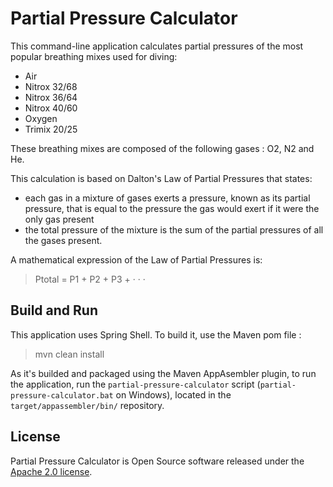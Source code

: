 # Partial Pressure Calculator

This command-line application calculates partial pressures of the most popular breathing mixes used for diving:
* Air
* Nitrox 32/68
* Nitrox 36/64
* Nitrox 40/60
* Oxygen
* Trimix 20/25

These breathing mixes are composed of the following gases : O2, N2 and He.

This calculation is based on Dalton's Law of Partial Pressures that states:
* each gas in a mixture of gases exerts a pressure, known as its partial pressure, that is equal to the pressure the gas would exert if it were the only gas present
* the total pressure of the mixture is the sum of the partial pressures of all the gases present.

A mathematical expression of the Law of Partial Pressures is:

> Ptotal = P1 + P2 + P3 + · · ·

## Build and Run

This application uses Spring Shell. To build it, use the Maven pom file :

> mvn clean install

As it's builded and packaged using the Maven AppAsembler plugin, to run the application, run the `partial-pressure-calculator` script (`partial-pressure-calculator.bat` on Windows), located in the `target/appassembler/bin/` repository.

## License

Partial Pressure Calculator is Open Source software released under the [Apache 2.0 license](http://www.apache.org/licenses/LICENSE-2.0.html).